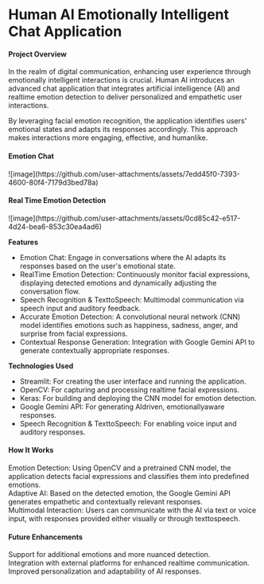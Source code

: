 <h1>Human AI  Emotionally Intelligent Chat Application </h1>

 <h4>Project Overview</h4>
<p>In the realm of digital communication, enhancing user experience through emotionally intelligent interactions is crucial. Human AI introduces an advanced chat application that integrates artificial intelligence (AI) and realtime emotion detection to deliver personalized and empathetic user interactions.
</p>
<p>By leveraging facial emotion recognition, the application identifies users' emotional states and adapts its responses accordingly. This approach makes interactions more engaging, effective, and humanlike.
</p>
<h4>Emotion Chat</h4>
![image](https://github.com/user-attachments/assets/7edd45f0-7393-4600-80f4-7179d3bed78a)

<h4>Real Time Emotion Detection</h4>
![image](https://github.com/user-attachments/assets/0cd85c42-e517-4d24-bea6-853c30ea4ad6)


 <b>Features</b>
 <ul>
   <li>Emotion Chat: Engage in conversations where the AI adapts its responses based on the user's emotional state.</li>
   <li>RealTime Emotion Detection: Continuously monitor facial expressions, displaying detected emotions and dynamically adjusting the conversation flow.</li>
   <li>Speech Recognition & TexttoSpeech: Multimodal communication via speech input and auditory feedback.</li>
   <li> Accurate Emotion Detection: A convolutional neural network (CNN) model identifies emotions such as happiness, sadness, anger, and surprise from facial expressions.</li>
   <li> Contextual Response Generation: Integration with Google Gemini API to generate contextually appropriate responses.
</li>
 </ul>
 

 


<b>Technologies Used</b>
<ul>
<li> Streamlit: For creating the user interface and running the application.</li>
 <li>OpenCV: For capturing and processing realtime facial expressions.</li>
 <li>Keras: For building and deploying the CNN model for emotion detection.</li>
 <li>Google Gemini API: For generating AIdriven, emotionallyaware responses.</li>
 <li>Speech Recognition & TexttoSpeech: For enabling voice input and auditory responses.</li>
</ul>

 <h4>How It Works</h4>
 <p></p>Emotion Detection: Using OpenCV and a pretrained CNN model, the application detects facial expressions and classifies them into predefined emotions.<br>
 Adaptive AI: Based on the detected emotion, the Google Gemini API generates empathetic and contextually relevant responses.<br>
 Multimodal Interaction: Users can communicate with the AI via text or voice input, with responses provided either visually or through texttospeech.</p>

 <h4>Future Enhancements</h4>
 <p>Support for additional emotions and more nuanced detection.<br>
 Integration with external platforms for enhanced realtime communication.<br>
 Improved personalization and adaptability of AI responses.</p>


